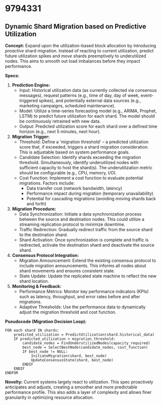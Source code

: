 # 9794331

## Dynamic Shard Migration based on Predictive Utilization

**Concept:** Expand upon the utilization-based block allocation by introducing *proactive* shard migration. Instead of reacting to current utilization, predict future utilization spikes and *move* shards preemptively to underutilized nodes. This aims to smooth out load imbalances before they impact performance.

**Specs:**

1.  **Prediction Engine:**
    *   Input: Historical utilization data (as currently collected via consensus messages), request patterns (e.g., time of day, day of week, event-triggered spikes), and potentially external data sources (e.g., marketing campaigns, scheduled maintenance).
    *   Model: Utilize a time-series forecasting model (e.g., ARIMA, Prophet, LSTM) to predict future utilization for each shard. The model should be continuously retrained with new data.
    *   Output: Predicted utilization score for each shard over a defined time horizon (e.g., next 5 minutes, next hour).
2.  **Migration Trigger:**
    *   Threshold: Define a 'migration threshold' – a predicted utilization score that, if exceeded, triggers a shard migration consideration. This is adjustable based on system performance goals.
    *   Candidate Selection: Identify shards exceeding the migration threshold. Simultaneously, identify underutilized nodes with sufficient capacity to host the shard(s). The underutilization metric should be configurable (e.g., CPU, memory, I/O).
    *   Cost Function: Implement a cost function to evaluate potential migrations. Factors include:
        *   Data transfer cost (network bandwidth, latency)
        *   Performance impact during migration (temporary unavailability)
        *   Potential for cascading migrations (avoiding moving shards back and forth)
3.  **Migration Procedure:**
    *   Data Synchronization: Initiate a data synchronization process between the source and destination nodes. This could utilize a streaming replication protocol to minimize downtime.
    *   Traffic Redirection: Gradually redirect traffic from the source shard to the destination shard.
    *   Shard Activation: Once synchronization is complete and traffic is redirected, activate the destination shard and deactivate the source shard.
4.  **Consensus Protocol Integration:**
    *   Migration Announcement: Extend the existing consensus protocol to include migration announcements. This informs all nodes about shard movements and ensures consistent state.
    *   State Update: Update the replicated state machine to reflect the new shard location.
5.  **Monitoring & Feedback:**
    *   Performance Metrics: Monitor key performance indicators (KPIs) such as latency, throughput, and error rates before and after migrations.
    *   Adaptive Thresholds: Use the performance data to dynamically adjust the migration threshold and cost function.

**Pseudocode (Migration Decision Loop):**

```
FOR each shard IN shards:
    predicted_utilization = PredictUtilization(shard.historical_data)
    IF predicted_utilization > migration_threshold:
        candidate_nodes = FindUnderutilizedNodes(capacity_required)
        best_node = SelectBestNode(candidate_nodes, cost_function)
        IF best_node != NULL:
            InitiateMigration(shard, best_node)
            UpdateConsensusState(shard, best_node)
        ENDIF
    ENDIF
ENDFOR
```

**Novelty:** Current systems largely react to utilization. This spec proactively anticipates and adjusts, creating a smoother and more predictable performance profile. This also adds a layer of complexity and allows finer granularity in optimizing resource allocation.